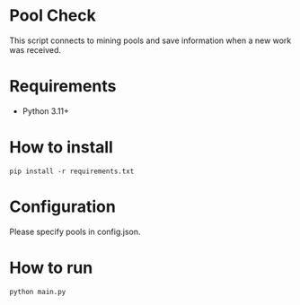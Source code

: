 # Pool Check

This script connects to mining pools and save information when a new work was received.

# Requirements

* Python 3.11+

# How to install

    pip install -r requirements.txt

# Configuration

Please specify pools in config.json.

# How to run

    python main.py
